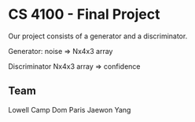 # CS 4100 - Final Project

Our project consists of a generator and a discriminator.

Generator:
noise => Nx4x3 array

Discriminator
Nx4x3 array => confidence

## Team

Lowell Camp
Dom Paris
Jaewon Yang
